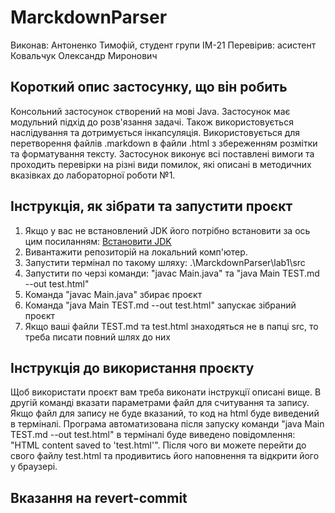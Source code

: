# MarckdownParser

Виконав: Антоненко Тимофій, студент групи ІМ-21
Перевірив: асистент Ковальчук Олександр Миронович

## Короткий опис застосунку, що він робить

Консольний застосунок створений на мові Java. 
Застосунок має модульний підхід до розв'язання задачі. 
Також використовується наслідування та дотримується інкапсуляція.
Використовується для перетворення файлів .markdown в файли .html 
з збереженням розмітки та форматування тексту.
Застосунок виконує всі поставлені вимоги та проходить перевірки на різні види помилок,
які описані в методичних вказівках до лабораторної роботи №1.

## Інструкція, як зібрати та запустити проєкт

1. Якщо у вас не встановлений JDK його потрібно встановити за ось цим посиланням: 
<a name="jdk" href="https://www.oracle.com/java/technologies/javase/jdk21-archive-downloads.html">Встановити JDK</a>
2. Вивантажити репозиторій на локальний комп'ютер.
3. Запустити термінал по такому шляху: .\MarckdownParser\lab1\src
4. Запустити по черзі команди: "javac Main.java" та "java Main TEST.md --out test.html"
5. Команда "javac Main.java" збирає проєкт 
6. Команда "java Main TEST.md --out test.html" запускає зібраний проєкт
7. Якщо ваші файли TEST.md та test.html знаходяться не в папці src,
то треба писати повний шлях до них

## Інструкція до використання проєкту

Щоб використати проєкт вам треба виконати інструкції описані вище. 
В другій команді вказати параметрами файл для считування та запису. 
Якщо файл для запису не буде вказаний, то код на html буде виведений в терміналі. 
Програма автоматизована після запуску команди "java Main TEST.md --out test.html" в 
терміналі буде виведено повідомлення: "HTML content saved to 'test.html'". 
Після чого ви можете перейти до свого файлу test.html та продивитись його 
наповнення та відкрити його у браузері.

## Вказання на revert-commit
